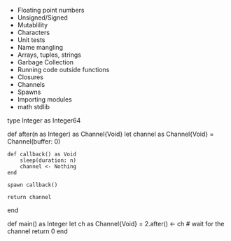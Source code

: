 - Floating point numbers
- Unsigned/Signed
- Mutablility
- Characters
- Unit tests
- Name mangling
- Arrays, tuples, strings
- Garbage Collection
- Running code outside functions
- Closures
- Channels
- Spawns
- Importing modules
- math stdlib


type Integer as Integer64

def after(n as Integer) as Channel{Void}
    let channel as Channel{Void} = Channel(buffer: 0)

    def callback() as Void
        sleep(duration: n)
        channel <- Nothing
    end

    spawn callback()

    return channel
end

def main() as Integer
    let ch as Channel{Void} = 2.after()
    <- ch  # wait for the channel
    return 0
end
